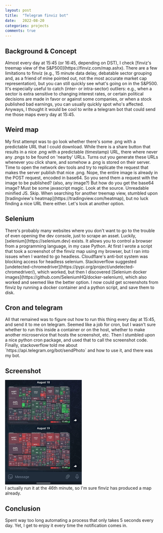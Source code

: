 ```yaml
---
layout: post
title:  "Telegram finviz bot"
date:   2022-08-20 
categories: projects
comments: true
---
```


<h2>Background & Concept</h2>
Almost every day at 15:45 (or 16:45, depending on DST), I check [finviz's treemap view of the S&P500](https://finviz.com/map.ashx).
There are a few limitations to finviz (e.g., 15 minute data delay, debatable sector grouping and, as a friend of mine pointed out, not the most accurate market cap representation), but you can still quickly see what's going on in the S&P500.
It's especially useful to catch (inter- or intra-sector) outliers: e.g., when a sector is extra sensitive to changing interest rates, or certain political decisions are made in favor or against some companies, or when a stock published bad earnings, you can usually quickly spot who's affected.
Anyways, I thought it would be cool to write a telegram bot that could send me those maps every day at 15:45.

<h2>Weird map</h2>
My first attempt was to go look whether there's some .png with a predictable URL that I could download.
While there is a share button that results in a nice .png with a predictable (timestamp) URL, there where never any .pngs to be found on 'nearby' URLs.
Turns out you generate these URLs whenever you click share, and somehow a .png is stored on their server.
Time to open the network dev tools and try to replicate the request that makes the server publish that nice .png.
Nope, the entire image is already in the POST request, encoded in base64.
So you send them a request with the image to be published? (also, any image?)
But how do you get the base64 image?
Must be some javascript magic. Look at the source. Unreadable minified JS. Skip.
When searching for another treemap view, stumbled upon [tradingview's heatmap](https://tradingview.com/heatmap), but no luck finding a nice URL there either.
Let's look at another option.

<h2>Selenium</h2>
There's probably many websites where you don't want to go to the trouble of even opening the dev console, just to scrape an asset.
Luckily, [selenium](https://selenium.dev) exists.
It allows you to control a browser from a programming language, in my case Python.
At first I wrote a script that took a screenshot of the finviz map using my browser, but I ran into issues when I wanted to go headless.
Cloudflare's anti-bot system was blocking access for headless selenium.
Stackoverflow suggested [undetected-chromedriver](https://pypi.org/project/undetected-chromedriver/), which worked, but then I discovered [Selenium docker images](https://github.com/SeleniumHQ/docker-selenium), which also worked and seemed like the better option.
I now could get screenshots from finviz by running a docker container and a python script, and save them to disk.

<h2>Cron and telegram</h2>
All that remained was to figure out how to run this thing every day at 15:45, and send it to me on telegram.
Seemed like a job for cron, but I wasn't sure whether to run this inside a container or on the host, whether to make another microservice that hosts the screenshot, etc.
Then I stumbled upon a nice python cron package, and used that to call the screenshot code.
Finally, stackoverflow told me about `https://api.telegram.org/bot<Token>/sendPhoto` and how to use it, and there was my bot.

<h2>Screenshot</h2>
<img src="/assets/img/finviz/telegram-screenshot.jpeg" alt="telegram screenshot" style="width: 50%;"/><br>
I actually run it at the 46th minute, so I'm sure finviz has produced a map already.

<h2>Conclusion</h2>
Spent way too long automating a process that only takes 5 seconds every day.
Yet, I get to enjoy it every time the notification comes in.
